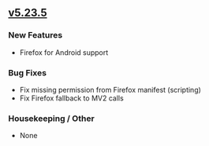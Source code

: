 ## [v5.23.5](https://github.com/honestbleeps/Reddit-Enhancement-Suite/releases/v5.23.5)

### New Features

- Firefox for Android support

### Bug Fixes

- Fix missing permission from Firefox manifest (scripting)
- Fix Firefox fallback to MV2 calls

### Housekeeping / Other

- None
